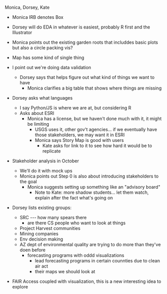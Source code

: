 Monica, Dorsey, Kate

- Monica IRB denotes Box

- Dorsey will do EDA in whatever is easiest, probably R first and the Illustrator
- Monica points out the existing garden roots that includdes basic plots but also a circle packing vis?
- Map has some kind of single thing
- I point out we're doing data validation
  - Dorsey says that helps figure out what kind of things we want to have
    - Monica clarifies a big table that shows where things are missing
    
- Dorsey asks what languages
  - I say Python/JS is where we are at, but considering R
  - Asks about ESRI
    - Monica has a license, but we haven't done much with it, it might be limiting
      - USGS uses it, other gov't agencies... if we eventually have those stakeholders, we may want it in ESRI
      - Monica says Story Map is good with users
        - Kate asks for link to it to see how hard it would be to replicate
        
- Stakeholder analysis in October
  - We'll do it with mock ups
  - Monica points out Step 0 is also about introducing stakeholders to the goal
    - Monica suggests setting up something like an "advisory board"
      - Note to Kate: more shadow students... let them watch, explain after the fact what's going on

- Dorsey lists existing groups:
  - SRC --- how many spears there
    - are there CS people who want to look at things
  - Project Harvest communities
  - Mining companies
  - Env decision making
  - AZ dept of environmental quality are trying to do more than they've doen before
    - forecasting programs with oddd visualizations
      - lead forecasting programs in certain counnties due to clean air act
      - their maps we should look at
      
- FAIR Access coupled with visualization, this is a new interesting idea to explore

